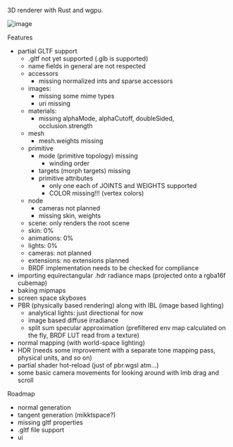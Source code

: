 3D renderer with Rust and wgpu.

![image](https://github.com/user-attachments/assets/3214c60c-b76f-4427-a3d7-553a96656ee0)

Features
- partial GLTF support
    - .gltf not yet supported (.glb is supported)
    - name fields in general are not respected
    - accessors
        - missing normalized ints and sparse accessors
    - images:
        - missing some mime types
        - uri missing
    - materials:
        - missing alphaMode, alphaCutoff, doubleSided, occlusion.strength
    - mesh
        - mesh.weights missing
    - primitive
        - mode (primitive topology) missing
            - winding order
        - targets (morph targets) missing
        - primitive attributes
            - only one each of JOINTS and WEIGHTS supported
            - COLOR missing!!! (vertex colors)
    - node
        - cameras not planned
        - missing skin, weights
    - scene: only renders the root scene
    - skin: 0%
    - animations: 0%
    - lights: 0%
    - cameras: not planned
    - extensions: no extensions planned
    - BRDF implementation needs to be checked for compliance
- importing equirectangular .hdr radiance maps (projected onto a rgba16f cubemap)
- baking mipmaps
- screen space skyboxes
- PBR (physically based rendering) along with IBL (image based lighting)
    - analytical lights: just directional for now
    - image based diffuse irradiance
    - split sum specular approximation (prefiltered env map calculated on the fly, BRDF LUT read from a texture)
- normal mapping (with world-space lighting)
- HDR (needs some improvement with a separate tone mapping pass, physical units, and so on)
- partial shader hot-reload (just of pbr.wgsl atm...)
- some basic camera movements for looking around with lmb drag and scroll

Roadmap
- normal generation
- tangent generation (mikktspace?)
- missing gltf properties
- .gltf file support
- ui

